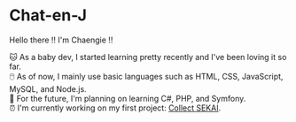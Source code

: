 # Chat-en-J

Hello there !! I'm Chaengie !!    

🐱 As a baby dev, I started learning pretty recently and I've been loving it so far.  
🖱️ As of now, I mainly use basic languages such as HTML, CSS, JavaScript, MySQL, and Node.js.  
📒 For the future, I'm planning on learning C#, PHP, and Symfony.  
⏰ I'm currently working on my first project: [Collect SEKAI](https://github.com/ChaengieDC/Collect-SEKAI).
